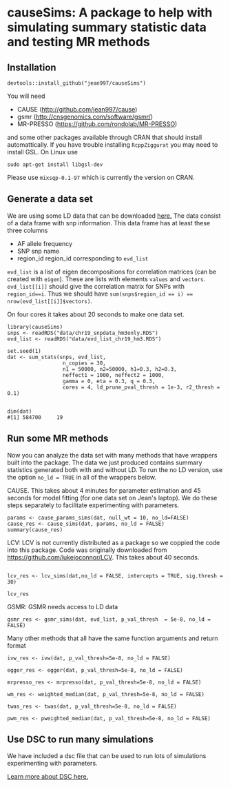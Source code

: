 causeSims: A package to help with simulating summary statistic data and testing MR methods
======



## Installation 

```{r}
devtools::install_github("jean997/causeSims")
```

You will need 

+ CAUSE (http://github.com/jean997/cause) 
+ gsmr (http://cnsgenomics.com/software/gsmr/)
+ MR-PRESSO (https://github.com/rondolab/MR-PRESSO)

and some other packages available through CRAN that should install automattically.
If you have trouble installing `RcppZiggurat` you may need to install GSL. On Linux use

```
sudo apt-get install libgsl-dev
```
Please use `mixsqp-0.1-97` which is currently the version on CRAN. 


## Generate a data set 

We are using some LD data that can be downloaded [here.](https://zenodo.org/record/3235780)
The data consist of a data frame with snp information. This data frame has at least these three columns

+ AF allele frequency
+ SNP snp name
+ region_id region_id corresponding to `evd_list`

`evd_list` is a list of eigen decompositions for correlation matrices (can be created with `eigen`). 
These are lists with elements `values` and `vectors`. `evd_list[[i]]` should give the correlation matrix for SNPs with `region_id==i`. Thus
we should have `sum(snps$region_id == i) == nrow(evd_list[[i]]$vectors)`.

On four cores it takes about 20 seconds to make one data set. 

```{r}
library(causeSims)
snps <- readRDS("data/chr19_snpdata_hm3only.RDS") 
evd_list <- readRDS("data/evd_list_chr19_hm3.RDS")

set.seed(1)
dat <- sum_stats(snps, evd_list,
                  n_copies = 30,
                  n1 = 50000, n2=50000, h1=0.3, h2=0.3,
                  neffect1 = 1000, neffect2 = 1000,
                  gamma = 0, eta = 0.3, q = 0.3,
                  cores = 4, ld_prune_pval_thresh = 1e-3, r2_thresh = 0.1)


dim(dat)
#[1] 584700     19
```

## Run some MR methods

Now you can analyze the data set with many methods that have wrappers built into the package. The data we just produced contains
summary statistics generated both with and without LD. To run the no LD version, use the option `no_ld = TRUE` in all of the wrappers below.

CAUSE. This takes about 4 minutes for parameter estimation and 45 seconds for model fitting (for one data set on Jean's laptop). 
We do these steps separately to facilitate experimenting with parameters.

```{r}
params <- cause_params_sims(dat, null_wt = 10, no_ld=FALSE)
cause_res <- cause_sims(dat, params, no_ld = FALSE)
summary(cause_res)
```


LCV: LCV is not currently distributed as a package so we coppied the code into this package. Code was originally downloaded from https://github.com/lukejoconnor/LCV.
This takes about 40 seconds. 

```{r}

lcv_res <- lcv_sims(dat,no_ld = FALSE, intercepts = TRUE, sig.thresh = 30)

lcv_res
```

GSMR: GSMR needs access to LD data

```{r}
gsmr_res <- gsmr_sims(dat, evd_list, p_val_thresh  = 5e-8, no_ld = FALSE)
```


Many other methods that all have the same function arguments and return format

```{r}
ivw_res <- ivw(dat, p_val_thresh=5e-8, no_ld = FALSE)

egger_res <- egger(dat, p_val_thresh=5e-8, no_ld = FALSE)

mrpresso_res <- mrpresso(dat, p_val_thresh=5e-8, no_ld = FALSE)

wm_res <- weighted_median(dat, p_val_thresh=5e-8, no_ld = FALSE)

twas_res <- twas(dat, p_val_thresh=5e-8, no_ld = FALSE)

pwm_res <- pweighted_median(dat, p_val_thresh=5e-8, no_ld = FALSE)

```

## Use DSC to run many simulations

We have included a dsc file that can be used to run lots of simulations experimenting with parameters.

[Learn more about DSC here.](https://stephenslab.github.io/dsc-wiki/overview)

